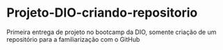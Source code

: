 # Projeto-DIO-criando-repositorio
Primeira entrega de projeto no bootcamp da DIO, somente criação de um repositório para a familiarização com o GitHub

